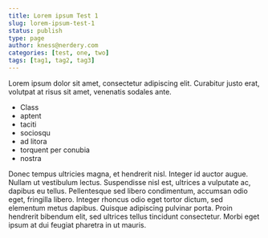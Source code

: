```yaml
---
title: Lorem ipsum Test 1
slug: lorem-ipsum-test-1
status: publish
type: page
author: kness@nerdery.com
categories: [test, one, two]
tags: [tag1, tag2, tag3]
---
```

Lorem ipsum dolor sit amet, consectetur adipiscing elit. Curabitur justo erat, volutpat at risus sit amet, venenatis sodales ante.

<!-- more -->

* Class
* aptent
* taciti
* sociosqu
* ad litora
* torquent per conubia
* nostra

Donec tempus ultricies magna, et hendrerit nisl. Integer id auctor augue. Nullam ut vestibulum lectus. Suspendisse nisl est, ultrices a vulputate ac, dapibus eu tellus. Pellentesque sed libero condimentum, accumsan odio eget, fringilla libero. Integer rhoncus odio eget tortor dictum, sed elementum metus dapibus. Quisque adipiscing pulvinar porta. Proin hendrerit bibendum elit, sed ultrices tellus tincidunt consectetur. Morbi eget ipsum at dui feugiat pharetra in ut mauris.

